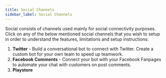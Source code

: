 ```yaml
---
title: Social Channels
sidebar_label: Social Channels
---
```


Social consists of channels used mainly for social connectivity purposes. Click on any of the below mentioned social channels that you wish to setup in order to understand the features, limitations and setup instructions:

1. **Twitter** - Build a conversational bot to connect with Twitter. Create a custom bot for your own team to speed up teamwork.
2. **Facebook Comments** - Connect your bot with your Facebook Fanpages to automate your chat with customers on post comments.
3. **Playstore**